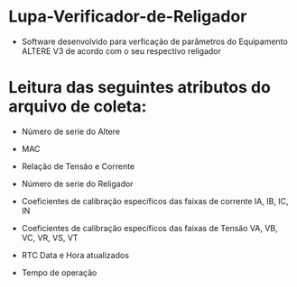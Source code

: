 # Lupa-Verificador-de-Religador

- Software desenvolvido para verficação de parâmetros do Equipamento ALTERE V3 de acordo com o seu respectivo religador

# Leitura das seguintes atributos do arquivo de coleta: 

-  Número de serie do Altere

-  MAC 

-  Relação de Tensão e Corrente

-  Número de serie do Religador

- Coeficientes de calibração específicos das faixas de corrente IA, IB, IC, IN 

- Coeficientes de calibração específicos das faixas de Tensão VA, VB, VC, VR, VS, VT 

- RTC Data e Hora atualizados

- Tempo de operação 

